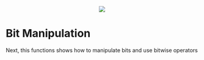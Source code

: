 <p align="center"><img src="https://www.holbertonschool.com/holberton-logo.png">
</p>

# Bit Manipulation

Next, this functions shows how to manipulate bits and use bitwise operators
